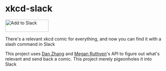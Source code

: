 # xkcd-slack

<a href="https://slack.com/oauth/authorize?scope=incoming-webhook&client_id=14871708224.33439224246"><img alt="Add to Slack" height="40" width="139" src="https://platform.slack-edge.com/img/add_to_slack.png" srcset="https://platform.slack-edge.com/img/add_to_slack.png 1x, https://platform.slack-edge.com/img/add_to_slack@2x.png 2x" /></a>

There's a relevant xkcd comic for everything, and now you can find it with a slash command in Slack

This project uses [Dan Zhang](https://github.com/dzhang50) and [Megan Ruthven](https://github.com/maruthven)'s API to figure out what's relevant and send back a comic. This project merely pigeonholes it into Slack